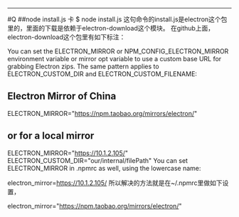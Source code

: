 
---
#Q
##node install.js 卡
$ node install.js
这句命令的install.js是electron这个包里的，里面的下载是依赖于electron-download这个模块。
在github上面，electron-download这个包里有如下标注：

You can set the ELECTRON_MIRROR or NPM_CONFIG_ELECTRON_MIRROR environment variable or mirror opt variable to use a custom base URL for grabbing Electron zips. The same pattern applies to ELECTRON_CUSTOM_DIR and ELECTRON_CUSTOM_FILENAME:

## Electron Mirror of China
ELECTRON_MIRROR="https://npm.taobao.org/mirrors/electron/"
## or for a local mirror
ELECTRON_MIRROR="https://10.1.2.105/"
ELECTRON_CUSTOM_DIR="our/internal/filePath"
You can set ELECTRON_MIRROR in .npmrc as well, using the lowercase name:

electron_mirror=https://10.1.2.105/
所以解决的方法就是在~/.npmrc里做如下设置，

electron_mirror="https://npm.taobao.org/mirrors/electron/"






